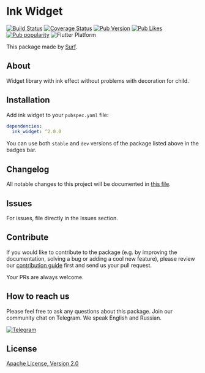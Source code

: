 # Ink Widget

[![Build Status](https://shields.io/github/workflow/status/surfstudio/SurfGear/build?logo=github&logoColor=white)](https://github.com/surfstudio/SurfGear/tree/main/packages/ink_widget)
[![Coverage Status](https://img.shields.io/codecov/c/github/surfstudio/SurfGear?flag=ink_widget&logo=codecov&logoColor=white)](https://codecov.io/gh/surfstudio/SurfGear)
[![Pub Version](https://img.shields.io/pub/v/ink_widget?logo=dart&logoColor=white)](https://pub.dev/packages/ink_widget)
[![Pub Likes](https://badgen.net/pub/likes/ink_widget)](https://pub.dev/packages/ink_widget)
[![Pub popularity](https://badgen.net/pub/popularity/ink_widget)](https://pub.dev/packages/ink_widget/score)
![Flutter Platform](https://badgen.net/pub/flutter-platform/ink_widget)

This package made by [Surf](https://surf.ru/).

## About

Widget library with ink effect without problems with decoration for child.

## Installation

Add ink widget to your `pubspec.yaml` file:

```yaml
dependencies:
  ink_widget: ^2.0.0
```

You can use both `stable` and `dev` versions of the package listed above in the badges bar.

## Changelog

All notable changes to this project will be documented in [this file](./CHANGELOG.md).

## Issues

For issues, file directly in the Issues section.

## Contribute

If you would like to contribute to the package (e.g. by improving the documentation, solving a bug or adding a cool new feature), please review our [contribution guide](../../CONTRIBUTING.md) first and send us your pull request.

Your PRs are always welcome.

## How to reach us

Please feel free to ask any questions about this package. Join our community chat on Telegram. We speak English and Russian.

[![Telegram](https://img.shields.io/badge/chat-on%20Telegram-blue.svg)](https://t.me/SurfGear)

## License

[Apache License, Version 2.0](https://www.apache.org/licenses/LICENSE-2.0)
